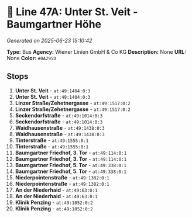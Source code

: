 # 🚌 Line 47A: Unter St. Veit - Baumgartner Höhe

*Generated on 2025-06-23 15:10:42*

**Type:** Bus
**Agency:** Wiener Linien GmbH & Co KG
**Description:** None
**URL:** None
**Color:** `#0A295D`

## Stops

1. **Unter St. Veit** - `at:49:1404:0:3`
2. **Unter St. Veit** - `at:49:1404:0:3`
3. **Linzer Straße/Zehetnergasse** - `at:49:1517:0:2`
4. **Linzer Straße/Zehetnergasse** - `at:49:1517:0:2`
5. **Seckendorfstraße** - `at:49:1014:0:3`
6. **Seckendorfstraße** - `at:49:1014:0:3`
7. **Waidhausenstraße** - `at:49:1438:0:3`
8. **Waidhausenstraße** - `at:49:1438:0:3`
9. **Tinterstraße** - `at:49:1555:0:1`
10. **Tinterstraße** - `at:49:1555:0:1`
11. **Baumgartner Friedhof, 3. Tor** - `at:49:114:0:1`
12. **Baumgartner Friedhof, 3. Tor** - `at:49:114:0:1`
13. **Baumgartner Friedhof, 5. Tor** - `at:49:338:0:1`
14. **Baumgartner Friedhof, 5. Tor** - `at:49:338:0:1`
15. **Niederpointenstraße** - `at:49:1382:0:1`
16. **Niederpointenstraße** - `at:49:1382:0:1`
17. **An der Niederhaid** - `at:49:63:0:1`
18. **An der Niederhaid** - `at:49:63:0:1`
19. **Klinik Penzing** - `at:49:1052:0:2`
20. **Klinik Penzing** - `at:49:1052:0:2`